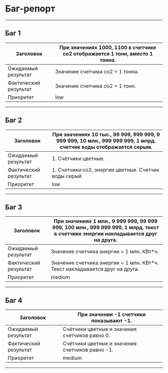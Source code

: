 # Баг-репорт
<hr>

## Баг 1

| Заголовок             | При значениях 1000, 1100 в счетчике со2 отображается 1 тонн, вместо 1 тонна.                                                              |
|-----------------------|-------------------------------------------------------------------------------------------------------------------------------------------|
| Ожидаемый результат   | Значение счетчика co2 = 1 тонна.|
| Фактический результат | Значение счетчика co2 = 1 тонн. |
| Приоритет             | low                                                                                                                                       |
<hr>

## Баг 2

| Заголовок             | При значениях 10 тыс., 99 999, 999 999, 9 999 999, 10 млн., 999 999 999, 1 млрд. счетчик воды отображается серым. |
|-----------------------|-------------------------------------------------------------------------------------------------------------------|
| Ожидаемый результат   | 1. Счётчики цветные.                                                                                              |
| Фактический результат | 1. Счетчики co2, энергии цветные. Счетчик воды серый.                                                             |
| Приоритет             | low                                                                                                               |
<hr>

## Баг 3

| Заголовок             | При значениях 1 млн., 9 999 999, 99 999 999, 100 млн., 999 999 999, 1 млрд. текст в счетчике энергии накладывается друг на друга. |
|-----------------------|-----------------------------------------------------------------------------------------------------------------------------------|
| Ожидаемый результат   | Значение счетчика энергии = 1 млн. КВт*ч.                                                                                         |
| Фактический результат | Значение счетчика энергии = 1 млн. КВт*ч. Текст накладывается друг на друга.                                                      |
| Приоритет             | medium                                                                                                                            |
<hr>

## Баг 4

| Заголовок             | При значении -1 счетчики показывают -1.         |
|-----------------------|-------------------------------------------------|
| Ожидаемый результат   | Счётчики цветные и значения счетчиков равно 0.  |
| Фактический результат | Счётчики цветные и значения счетчиков равно -1. |
| Приоритет             | medium                                          |
<hr>




